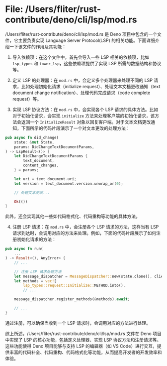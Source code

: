 # File: /Users/fliter/rust-contribute/deno/cli/lsp/mod.rs

/Users/fliter/rust-contribute/deno/cli/lsp/mod.rs 是 Deno 项目中包含的一个文件，它主要负责实现 Language Server Protocol(LSP) 的相关功能。下面详细介绍一下该文件的作用及其功能：

1. 导入依赖项：在这个文件中，首先会导入一些 LSP 相关的依赖项，比如 `lsp_types` 和 `tower_lsp`，这些依赖项提供了实现 LSP 所需的数据结构和协议等。

2. 定义 LSP 的处理器：在 `mod.rs` 中，会定义多个处理器来处理不同的 LSP 请求，比如处理初始化请求（initialize request）、处理文本文档更改通知（text document change notification）、处理代码完成请求（code complete request）等。

3. 实现 LSP 协议方法：在 `mod.rs` 中，会实现各个 LSP 请求的具体方法。比如对于初始化请求，会实现 `initialize` 方法来处理客户端的初始化请求，该方法会返回一个 `InitializeResult` 对象以回复客户端。对于文本文档更改通知，下面所示的代码片段演示了一个对文本更改的处理方法：

```rust
pub async fn did_change(
    state: &mut State,
    params: DidChangeTextDocumentParams,
) -> LspResult<()> {
    let DidChangeTextDocumentParams {
        text_document,
        content_changes,
    } = params;

    let uri = text_document.uri;
    let version = text_document.version.unwrap_or(0);

    // 处理文本更改...

    Ok(())
}
```

此外，还会实现其他一些如代码格式化、代码重构等功能的具体方法。

4. 注册 LSP 请求：在 `mod.rs` 中，会注册各个 LSP 请求的方法，这样当有 LSP 请求到达时，会调用对应的方法来处理。例如，下面的代码片段展示了如何注册初始化请求的方法：

```rust
pub async fn run(
    ...
) -> Result<(), AnyError> {
    // ...

    // 注册 LSP 请求处理方法
    let message_dispatcher = MessageDispatcher::new(state.clone(), client, response_tx);
    let methods = vec![
        lsp_types::request::Initialize::METHOD.into(),
        // ...

    message_dispatcher.register_methods(&methods).await;

    // ...
}
```

通过注册，可以确保当收到一个 LSP 请求时，会调用对应的方法进行处理。

综上所述，/Users/fliter/rust-contribute/deno/cli/lsp/mod.rs 文件在 Deno 项目中实现了 LSP 的核心功能，包括定义处理器、实现 LSP 协议方法和注册请求等。这些功能使得 Deno 项目能够与支持 LSP 的编辑器（如 VS Code）进行交互，提供丰富的代码补全、代码重构、代码格式化等功能，从而提高开发者的开发效率和体验。

